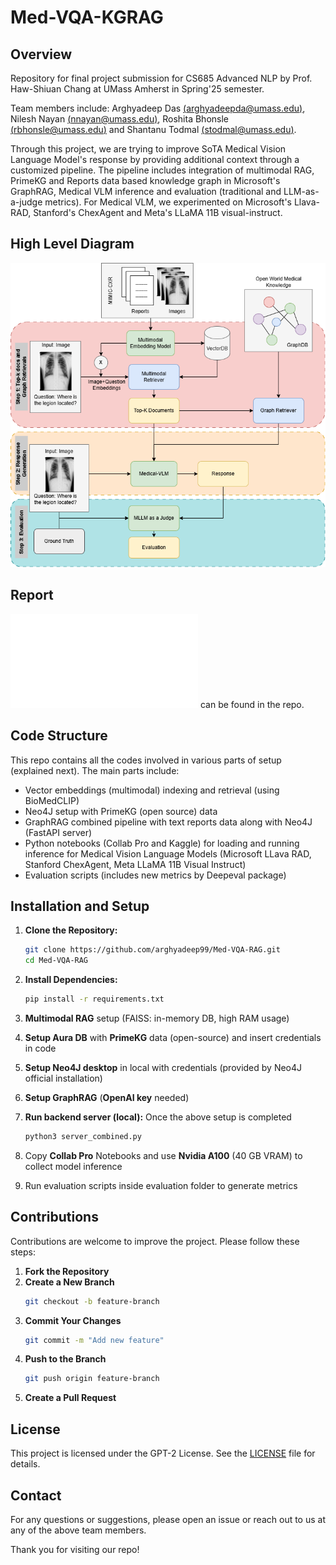 # Med-VQA-KGRAG
## Overview
Repository for final project submission for CS685 Advanced NLP by Prof. Haw-Shiuan Chang at 
UMass Amherst in Spring'25 semester. 

Team members include: Arghyadeep Das [(arghyadeepda@umass.edu)](mailto:arghyadeepda@umass.edu), 
Nilesh Nayan [(nnayan@umass.edu)](mailto:nnayan@umass.edu), 
Roshita Bhonsle [(rbhonsle@umass.edu)](mailto:rbhonsle@umass.edu) and 
Shantanu Todmal [(stodmal@umass.edu)](mailto:stodmal@umass.edu).

Through this project, we are trying to improve SoTA Medical Vision Language
Model's response by providing additional context through a customized pipeline. 
The pipeline includes integration of multimodal RAG, PrimeKG and Reports
data based knowledge graph in Microsoft's GraphRAG, Medical VLM inference and 
evaluation (traditional and LLM-as-a-judge metrics). For Medical VLM, we 
experimented on Microsoft's Llava-RAD, Stanford's ChexAgent and Meta's
LLaMA 11B visual-instruct.

## High Level Diagram
![High Level Architecture](docs/685-Proposal-Arch.png)

## Report
![Report](docs/report.pdf) can be found in the repo.

## Code Structure
This repo contains all the codes involved in various parts of setup (explained next). The main parts include:
- Vector embeddings (multimodal) indexing and retrieval (using BioMedCLIP)
- Neo4J setup with PrimeKG (open source) data
- GraphRAG combined pipeline with text reports data along with Neo4J (FastAPI server)
- Python notebooks (Collab Pro and Kaggle) for loading and running inference for Medical Vision Language Models 
(Microsoft LLava RAD, Stanford ChexAgent, Meta LLaMA 11B Visual Instruct)
- Evaluation scripts (includes new metrics by Deepeval package)


## Installation and Setup

1. **Clone the Repository:**
    ```bash
    git clone https://github.com/arghyadeep99/Med-VQA-RAG.git
    cd Med-VQA-RAG
    ```

2. **Install Dependencies:**
    ```bash
    pip install -r requirements.txt
    ```
3. **Multimodal RAG** setup (FAISS: in-memory DB, high RAM usage)
4. **Setup Aura DB** with **PrimeKG** data (open-source) and insert credentials in code
5. **Setup Neo4J desktop** in local with credentials (provided by Neo4J official installation)
6. **Setup GraphRAG** (**OpenAI key** needed)
7. **Run backend server (local):** Once the above setup is completed
    ```bash
    python3 server_combined.py
    ```
8. Copy **Collab Pro** Notebooks and use **Nvidia A100** (40 GB VRAM) to collect model inference
9. Run evaluation scripts inside evaluation folder to generate metrics

## Contributions
Contributions are welcome to improve the project. 
Please follow these steps:

1. **Fork the Repository**
2. **Create a New Branch**
    ```bash
    git checkout -b feature-branch
    ```
3. **Commit Your Changes**
    ```bash
    git commit -m "Add new feature"
    ```
4. **Push to the Branch**
    ```bash
    git push origin feature-branch
    ```
5. **Create a Pull Request**

## License

This project is licensed under the GPT-2 License. See the [LICENSE](LICENSE) file for details.

## Contact

For any questions or suggestions, please open an issue or reach out to us at any of the above team members.

Thank you for visiting our repo!

